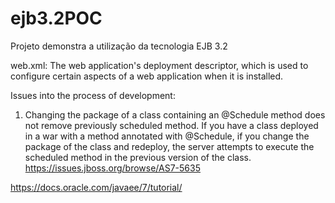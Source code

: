 # ejb3.2POC
Projeto demonstra a utilização da tecnologia EJB 3.2

web.xml: The web application's deployment descriptor, which is used to configure certain aspects of a web application when it is installed.


Issues into the process of development:
1)  Changing the package of a class containing an @Schedule method does not remove previously scheduled method.
    If you have a class deployed in a war with a method annotated with @Schedule, if you change the package of the class and redeploy, the server attempts to execute the scheduled method in the previous version of the class.
    https://issues.jboss.org/browse/AS7-5635
    
    
https://docs.oracle.com/javaee/7/tutorial/